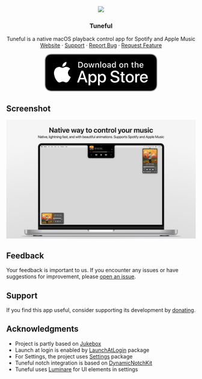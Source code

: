 <div align="center">
  <a href="https://github.com/martinfekete10/Tuneful">
    <img src="docs/images/icon.png" width="350">
  </a>

  <h3 align="center">Tuneful</h3>

  <p align="center">
    Tuneful is a native macOS playback control app for Spotify and Apple Music
    <br />
    <a href="https://tuneful.dev/">Website</a>
    ·
    <a href="https://ko-fi.com/martinfekete">Support</a>
    ·
    <a href="https://github.com/martinfekete10/Tuneful/issues">Report Bug</a>
    ·
    <a href="https://github.com/martinfekete10/Tuneful/issues">Request Feature</a>
  </p>
</div>

<p align="center">
  <a href="https://apps.apple.com/us/app/tuneful/id6739804295?mt=12">
    <img width="300" src="docs/images/download.png">
  </a>
</p>

## Screenshot

<p align="center">
  <img width="950" src="docs/images/All.png">
</p>

## Feedback

Your feedback is important to us. If you encounter any issues or have suggestions for improvement, please [open an issue](https://github.com/martinfekete10/Tuneful/issues).

## Support

If you find this app useful, consider supporting its development by [donating](https://ko-fi.com/martinfekete).

## Acknowledgments

-   Project is partly based on [Jukebox](https://github.com/Jaysce/Jukebox/tree/main)
-   Launch at login is enabled by [LaunchAtLogin](https://github.com/sindresorhus/LaunchAtLogin) package
-   For Settings, the project uses [Settings](https://github.com/sindresorhus/Settings) package
-   Tuneful notch integration is based on [DynamicNotchKit](https://github.com/MrKai77/DynamicNotchKit)
-   Tuneful uses [Luminare](https://github.com/MrKai77/Luminare) for UI elements in settings
